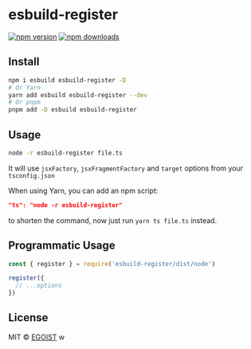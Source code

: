 # esbuild-register

[![npm version](https://badgen.net/npm/v/esbuild-register)](https://npm.im/esbuild-register) [![npm downloads](https://badgen.net/npm/dm/esbuild-register)](https://npm.im/esbuild-register)

## Install

```bash
npm i esbuild esbuild-register -D
# Or Yarn
yarn add esbuild esbuild-register --dev
# Or pnpm
pnpm add -D esbuild esbuild-register
```

## Usage

```bash
node -r esbuild-register file.ts
```

It will use `jsxFactory`, `jsxFragmentFactory` and `target` options from your `tsconfig.json`

When using Yarn, you can add an npm script:

```json
"ts": "node -r esbuild-register"
```

to shorten the command, now just run `yarn ts file.ts` instead.

## Programmatic Usage

```ts
const { register } = require('esbuild-register/dist/node')

register({
  // ...options
})
```

## License

MIT &copy; [EGOIST](https://egoist.sh)
w
